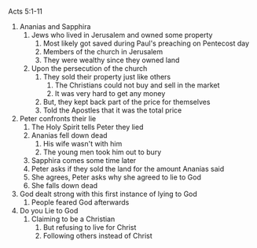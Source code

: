 Acts 5:1-11

1. Ananias and Sapphira
    1. Jews who lived in Jerusalem and owned some property
        1. Most likely got saved during Paul's preaching on Pentecost day
        2. Members of the church in Jerusalem
        3. They were wealthy since they owned land
    2. Upon the persecution of the church
        1. They sold their property just like others
            1. The Christians could not buy and sell in the market
            2. It was very hard to get any money
        2. But, they kept back part of the price for themselves
        3. Told the Apostles that it was the total price
2. Peter confronts their lie
    1. The Holy Spirit tells Peter they lied
    2. Ananias fell down dead
        1. His wife wasn't with him
        2. The young men took him out to bury
    3. Sapphira comes some time later
    4. Peter asks if they sold the land for the amount Ananias said
    5. She agrees, Peter asks why she agreed to lie to God
    6. She falls down dead
3. God dealt strong with this first instance of lying to God
    1. People feared God afterwards
4. Do you Lie to God
	1. Claiming to be a Christian
		1. But refusing to live for Christ
		2. Following others instead of Christ 